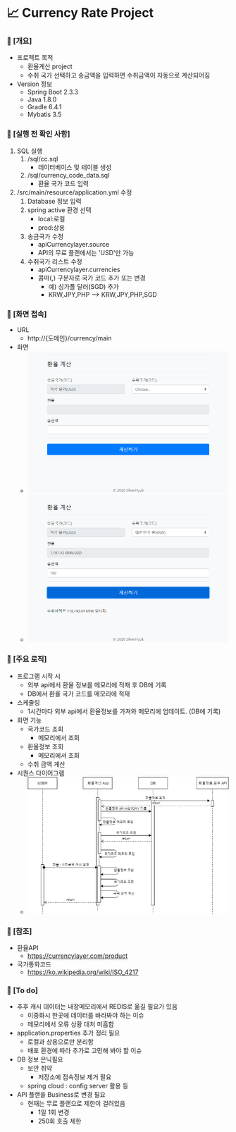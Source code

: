 # :chart_with_upwards_trend: Currency Rate Project 

### :seedling: [개요]

- 프로젝트 목적
    - 환율계산 project
    - 수취 국가 선택하고 송금액을 입력하면 수취금액이 자동으로 계산되어짐
- Version 정보
    - Spring Boot 2.3.3
    - Java 1.8.0
    - Gradle 6.4.1
    - Mybatis 3.5

### :seedling: [실행 전 확인 사항]
1. SQL 실행 
    1. /sql/cc.sql 
        - 데이터베이스 및 테이블 생성
    1. /sql/currency_code_data.sql
        - 환율 국가 코드 입력
1. /src/main/resource/application.yml 수정
    1. Database 정보 입력
    1. spring active 환경 선택 
        - local:로컬
        - prod:상용
    1. 송금국가 수정
        - apiCurrencylayer.source
        - API의 무료 플랜에서는 'USD'만 가능
    1. 수취국가 리스트 수정
        - apiCurrencylayer.currencies
        - 콤마(,) 구분자로 국가 코드 추가 또는 변경
            - 예) 싱가폴 달러(SGD) 추가
            - KRW,JPY,PHP --> KRW,JPY,PHP,SGD
            
### :seedling: [화면 접속]
- URL
    - http://{도메인}/currency/main
- 화면
    - ![main_start](./main_start.png)
    - ![main_exec](./main_exec.png)

### :seedling: [주요 로직]
- 프로그램 시작 시
    - 외부 api에서 환율 정보를 메모리에 적재 후 DB에 기록
    - DB에서 환율 국가 코드를 메모리에 적재
- 스케줄링
    - 1시간마다 외부 api에서 환율정보를 가져와 메모리에 업데이트. (DB에 기록)
- 화면 기능
    - 국가코드 조회
        - 메모리에서 조회
    - 환율정보 조회
        - 메모리에서 조회
    - 수취 금액 계산
- 시퀀스 다이어그램
    - ![sequenceDiagram](./sequenceDiagram.jpg)

### :seedling: [참조]
- 환율API
    - https://currencylayer.com/product
- 국가통화코드
    - https://ko.wikipedia.org/wiki/ISO_4217
   
### :seedling: [To do]
   - 추후 캐시 데이터는 내장메모리에서 REDIS로 옮길 필요가 있음 
       - 이중화시 한곳에 데이터를 바라봐야 하는 이슈
       - 메모리에서 오류 상황 대처 미흡함
   - application.properties 추가 정리 필요
       - 로컬과 상용으로만 분리함
       - 배포 환경에 따라 추가로 고민해 봐야 할 이슈
   - DB 정보 은닉필요
       - 보안 취약
          - 저장소에 접속정보 제거 필요
       - spring cloud : config server 활용 등
   - API 플랜을 Business로 변경 필요
       - 현재는 무료 플랜으로 제한이 걸려있음
           - 1일 1회 변경
           - 250회 호출 제한
            
       
